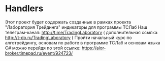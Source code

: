 # Handlers
Этот проект будет содержать созданные в рамках проекта "Лаборатория Трейдинга" индикаторы для программы ТСЛаб
Наш телеграм-канал: http://t.me/TradingLaboratory ( дополнительная ссылка: http://t-do.ru/TradingLaboratory )
Пройти начальный курс по  алготрейдингу, основам по работе в программе ТСЛаб и основам языка С# можно перейдя по этой ссылке: https://alor-broker.timepad.ru/event/924723/

